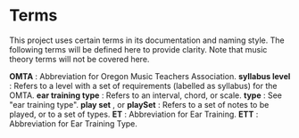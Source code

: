 # Terms

This project uses certain terms in its documentation and naming style. The following terms will be defined here to provide clarity. Note that music theory terms will not be covered here.

**OMTA** : Abbreviation for Oregon Music Teachers Association.
**syllabus level** : Refers to a level with a set of requirements (labelled as syllabus) for the OMTA.
**ear training type** : Refers to an interval, chord, or scale.
**type** : See "ear training type".
**play set** , or **playSet** : Refers to a set of notes to be played, or to a set of types.
**ET** : Abbreviation for Ear Training.
**ETT** : Abbreviation for Ear Training Type.

